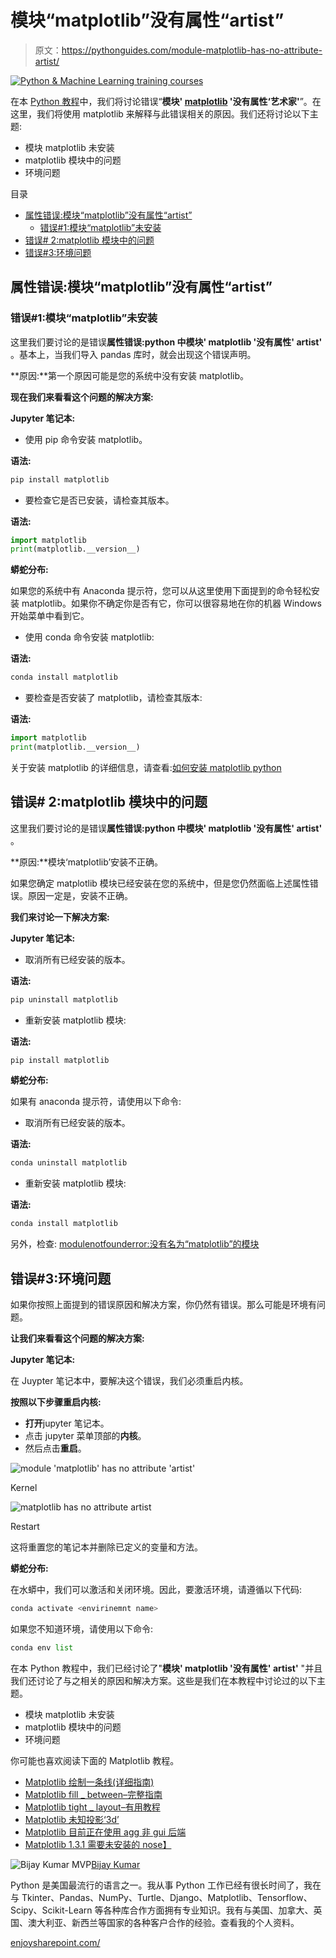 # 模块“matplotlib”没有属性“artist”

> 原文：<https://pythonguides.com/module-matplotlib-has-no-attribute-artist/>

[![Python & Machine Learning training courses](img/49ec9c6da89a04c9f45bab643f8c765c.png)](https://sharepointsky.teachable.com/p/python-and-machine-learning-training-course)

在本 [Python 教程](https://pythonguides.com/learn-python/)中，我们将讨论错误“**模块' [matplotlib](https://pythonguides.com/what-is-matplotlib/) '没有属性‘艺术家'**”。在这里，我们将使用 matplotlib 来解释与此错误相关的原因。我们还将讨论以下主题:

*   模块 matplotlib 未安装
*   matplotlib 模块中的问题
*   环境问题

目录

[](#)

*   [属性错误:模块“matplotlib”没有属性“artist”](#AttributeError_module_matplotlib_has_no_attribute_artist "AttributeError: module ‘matplotlib’ has no attribute ‘artist’")
    *   [错误#1:模块“matplotlib”未安装](#Error1_module_matplotlib_not_installed "Error#1: module ‘matplotlib’ not installed ")
*   [错误# 2:matplotlib 模块中的问题](#Error2_Issue_in_matplotlib_module "Error#2: Issue in matplotlib module")
*   [错误#3:环境问题](#Error3_environemt_issue "Error#3: environemt issue")

## 属性错误:模块“matplotlib”没有属性“artist”

### 错误#1:模块“matplotlib”未安装

这里我们要讨论的是错误**属性错误:python 中模块' matplotlib '没有属性' artist'** 。基本上，当我们导入 pandas 库时，就会出现这个错误声明。

**原因:**第一个原因可能是您的系统中没有安装 matplotlib。

**现在我们来看看这个问题的解决方案:**

**Jupyter 笔记本:**

*   使用 pip 命令安装 matplotlib。

**语法:**

```py
pip install matplotlib
```

*   要检查它是否已安装，请检查其版本。

**语法:**

```py
import matplotlib
print(matplotlib.__version__)
```

**蟒蛇分布:**

如果您的系统中有 Anaconda 提示符，您可以从这里使用下面提到的命令轻松安装 matplotlib。如果你不确定你是否有它，你可以很容易地在你的机器 Windows 开始菜单中看到它。

*   使用 conda 命令安装 matplotlib:

**语法:**

```py
conda install matplotlib
```

*   要检查是否安装了 matplotlib，请检查其版本:

**语法:**

```py
import matplotlib
print(matplotlib.__version__)
```

关于安装 matplotlib 的详细信息，请查看:[如何安装 matplotlib python](https://pythonguides.com/how-to-install-matplotlib-python/)

## 错误# 2:matplotlib 模块中的问题

这里我们要讨论的是错误**属性错误:python 中模块' matplotlib '没有属性' artist'** 。

**原因:**模块‘matplotlib’安装不正确。

如果您确定 matplotlib 模块已经安装在您的系统中，但是您仍然面临上述属性错误。原因一定是，安装不正确。

**我们来讨论一下解决方案:**

**Jupyter 笔记本:**

*   取消所有已经安装的版本。

**语法:**

```py
pip uninstall matplotlib
```

*   重新安装 matplotlib 模块:

**语法:**

```py
pip install matplotlib
```

**蟒蛇分布:**

如果有 anaconda 提示符，请使用以下命令:

*   取消所有已经安装的版本。

**语法:**

```py
conda uninstall matplotlib
```

*   重新安装 matplotlib 模块:

**语法:**

```py
conda install matplotlib
```

另外，检查: [modulenotfounderror:没有名为“matplotlib”的模块](https://pythonguides.com/no-module-named-matplotlib/)

## 错误#3:环境问题

如果你按照上面提到的错误原因和解决方案，你仍然有错误。那么可能是环境有问题。

**让我们来看看这个问题的解决方案:**

**Jupyter 笔记本:**

在 Juypter 笔记本中，要解决这个错误，我们必须重启内核。

**按照以下步骤重启内核:**

*   **打开**jupyter 笔记本。
*   点击 jupyter 菜单顶部的**内核**。
*   然后点击**重启**。

![module 'matplotlib' has no attribute 'artist'](img/0e6123c036ab94390cae7afd29ce5537.png "module matplotlib has no attribute artist")

Kernel

![matplotlib has no attribute artist](img/362c90d3632b6b3ece34368ed8d01352.png "matplotlib has no attribute artist")

Restart

这将重置您的笔记本并删除已定义的变量和方法。

**蟒蛇分布:**

在水蟒中，我们可以激活和关闭环境。因此，要激活环境，请遵循以下代码:

```py
conda activate <envirinemnt name>
```

如果您不知道环境，请使用以下命令:

```py
conda env list
```

在本 Python 教程中，我们已经讨论了"**模块' matplotlib '没有属性' artist'** "并且我们还讨论了与之相关的原因和解决方案。这些是我们在本教程中讨论过的以下主题。

*   模块 matplotlib 未安装
*   matplotlib 模块中的问题
*   环境问题

你可能也喜欢阅读下面的 Matplotlib 教程。

*   [Matplotlib 绘制一条线(详细指南)](https://pythonguides.com/matplotlib-plot-a-line/)
*   [Matplotlib fill _ between–完整指南](https://pythonguides.com/matplotlib-fill_between/)
*   [Matplotlib tight _ layout–有用教程](https://pythonguides.com/matplotlib-tight-layout/)
*   [Matplotlib 未知投影‘3d’](https://pythonguides.com/matplotlib-unknown-projection-3d/)
*   [Matplotlib 目前正在使用 agg 非 gui 后端](https://pythonguides.com/matplotlib-is-currently-using-agg-a-non-gui-backend/)
*   [Matplotlib 1.3.1 需要未安装的 nose】](https://pythonguides.com/matplotlib-1-3-1-requires-nose-which-is-not-installed/)

![Bijay Kumar MVP](img/9cb1c9117bcc4bbbaba71db8d37d76ef.png "Bijay Kumar MVP")[Bijay Kumar](https://pythonguides.com/author/fewlines4biju/)

Python 是美国最流行的语言之一。我从事 Python 工作已经有很长时间了，我在与 Tkinter、Pandas、NumPy、Turtle、Django、Matplotlib、Tensorflow、Scipy、Scikit-Learn 等各种库合作方面拥有专业知识。我有与美国、加拿大、英国、澳大利亚、新西兰等国家的各种客户合作的经验。查看我的个人资料。

[enjoysharepoint.com/](https://enjoysharepoint.com/)[](https://www.facebook.com/fewlines4biju "Facebook")[](https://www.linkedin.com/in/fewlines4biju/ "Linkedin")[](https://twitter.com/fewlines4biju "Twitter")
